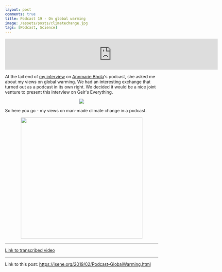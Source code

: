 ```yaml
---
layout: post
comments: true
title: Podcast 19 - On global warming
image: /assets/posts/climatechange.jpg
tags: [Podcast, Science]
---
```

<center><iframe src="https://anchor.fm/isene/embed/episodes/Episode-19-905---On-global-warming-e38hnh" height="102px" width="700px" frameborder="0" scrolling="no"></iframe></center>

At the tail end of [my interview](https://isene.org/2019/02/RelevantMen.html) on  [Annmarie Bhola](https://www.linkedin.com/in/annmariebhola/)'s podcast, she asked me about my views on global warming. We had an interesting exchange that turned out as a podcast in its own right. We decided it would be a nice joint venture to present this interview on Geir's Everything.

<center><img src="https://isene.org/assets/posts/climate-summit.jpg" /></center>

So here you go - my views on man-made climate change in a podcast.

<center><img src="https://isene.org/assets/posts/annmarie.png" width="400px" /></center>

---
[Link to transcribed video](https://youtu.be/Gm3XWZZJZVw)

---
Link to this post: <https://isene.org/2019/02/Podcast-GlobalWarming.html>
